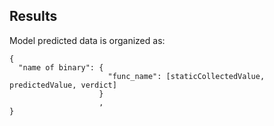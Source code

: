 Results
-------

Model predicted data is organized as:

```
{
  "name of binary": {
                      "func_name": [staticCollectedValue, predictedValue, verdict]
                    }
                    ,
}
```

